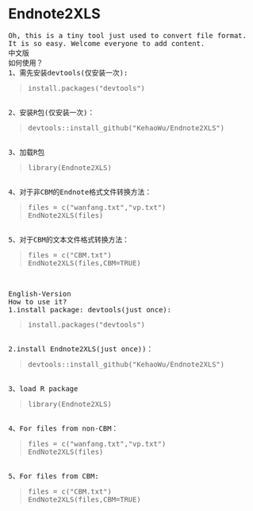 # Endnote2XLS
<pre>
Oh, this is a tiny tool just used to convert file format. 
It is so easy. Welcome everyone to add content.
<h7>中文版</h7>
<h8>如何使用？</h8>
1、需先安装devtools(仅安装一次):  
<blockquote>install.packages("devtools")</blockquote>
2、安装R包(仅安装一次)：
<blockquote>devtools::install_github("KehaoWu/Endnote2XLS")</blockquote>
3、加载R包
<blockquote>library(Endnote2XLS)</blockquote>
4、对于非CBM的Endnote格式文件转换方法：
<blockquote>files = c("wanfang.txt","vp.txt")
EndNote2XLS(files)</blockquote>
5、对于CBM的文本文件格式转换方法：
<blockquote>files = c("CBM.txt")
EndNote2XLS(files,CBM=TRUE)</blockquote>

<h7>English-Version</h7>
<h8>How to use it?</h8>
1.install package: devtools(just once):  
<blockquote>install.packages("devtools")</blockquote>
2.install Endnote2XLS(just once))：
<blockquote>devtools::install_github("KehaoWu/Endnote2XLS")</blockquote>
3、load R package
<blockquote>library(Endnote2XLS)</blockquote>
4、For files from non-CBM：
<blockquote>files = c("wanfang.txt","vp.txt")
EndNote2XLS(files)</blockquote>
5、For files from CBM:
<blockquote>files = c("CBM.txt")
EndNote2XLS(files,CBM=TRUE)</blockquote>


</pre>